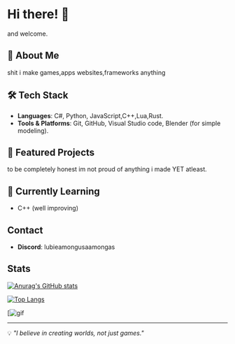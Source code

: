 # Hi there! 👋

and welcome.

## 🌟 About Me

shit i make games,apps websites,frameworks anything 

## 🛠️ Tech Stack

- **Languages**: C#, Python, JavaScript,C++,Lua,Rust.
- **Tools & Platforms**: Git, GitHub, Visual Studio code, Blender (for simple modeling).

## 📌 Featured Projects

to be completely honest im not proud of anything i made YET atleast.

## 🌱 Currently Learning

- C++ (well improving)


## Contact

- **Discord**: lubieamongusaamongas

## Stats

[![Anurag's GitHub stats](https://github-readme-stats.vercel.app/api?username=papaj2139)](https://github.com/papaj2139/github-readme-stats)

[![Top Langs](https://github-readme-stats.vercel.app/api/top-langs/?username=papaj2139)](https://github.com/papaj2139/github-readme-stats)

[![gif]((https://img.wattpad.com/2dfda2e5cea29e693c26dcf6cbb86d1f87335494/68747470733a2f2f73332e616d617a6f6e6177732e636f6d2f776174747061642d6d656469612d736572766963652f53746f7279496d6167652f775046737673612d7139766442773d3d2d3430373633393030382e313462623732373661643861306461623832363833373334333232382e676966))


---

💡 _"I believe in creating worlds, not just games."_

